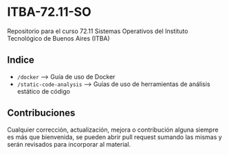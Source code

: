 # ITBA-72.11-SO
Repositorio para el curso 72.11 Sistemas Operativos del Instituto Tecnológico de Buenos Aires (ITBA)

## Indice

* `/docker` --> Guía de uso de Docker
* `/static-code-analysis`  --> Guías de uso de herramientas de análisis estático de código

## Contribuciones
Cualquier corrección, actualización, mejora o contribución alguna siempre es más que bienvenida, se pueden abrir pull request sumando las mismas y serán revisados para incorporar al material.
